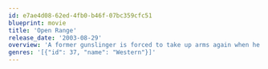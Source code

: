 ```yaml
---
id: e7ae4d08-62ed-4fb0-b46f-07bc359cfc51
blueprint: movie
title: 'Open Range'
release_date: '2003-08-29'
overview: 'A former gunslinger is forced to take up arms again when he and his cattle crew are threatened by a corrupt lawman.'
genres: '[{"id": 37, "name": "Western"}]'
---
```

